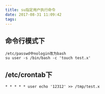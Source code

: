 ```yaml
---
title: su指定用户执行命令
date: 2017-08-31 11:09:42
tags:
---
```


## 命令行模式下
```
/etc/passwd中nologin改为bash
su user -s /bin/bash -c 'touch test.x'
```

## /etc/crontab下 
```
* * * * * user echo '12312' >> /tmp/test.x
```
